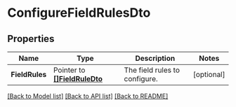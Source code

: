 # ConfigureFieldRulesDto

## Properties

Name | Type | Description | Notes
------------ | ------------- | ------------- | -------------
**FieldRules** | Pointer to [**[]FieldRuleDto**](FieldRuleDto.md) | The field rules to configure. | [optional] 

[[Back to Model list]](../README.md#documentation-for-models) [[Back to API list]](../README.md#documentation-for-api-endpoints) [[Back to README]](../README.md)



